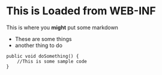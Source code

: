 This is Loaded from WEB-INF
===========================

This is where you **might** put some markdown

* These are some things
* another thing to do

```
public void doSomething() {
	//This is some sample code
}
```